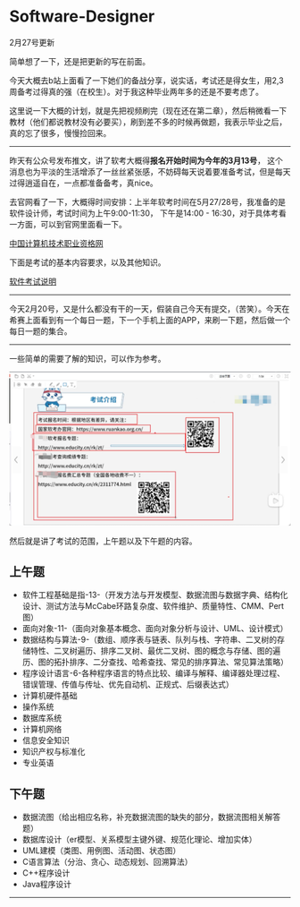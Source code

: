 # Software-Designer

2月27号更新

简单想了一下，还是把更新的写在前面。

今天大概去b站上面看了一下她们的备战分享，说实话，考试还是得女生，用2,3周备考过得真的强（在校生）。对于我这种毕业两年多的还是不要考虑了。

这里说一下大概的计划，就是先把视频刷完（现在还在第二章），然后稍微看一下教材（他们都说教材没有必要买），刷到差不多的时候再做题，我表示毕业之后，真的忘了很多，慢慢捡回来。

---




昨天有公众号发布推文，讲了软考大概得**报名开始时间为今年的3月13号**， 这个消息也为平淡的生活增添了一丝丝紧张感，不妨碍每天说着要准备考试，但是每天过得逍遥自在，一点都准备备考，真nice。

去官网看了一下，大概得时间安排：上半年软考时间在5月27/28号，我准备的是软件设计师，考试时间为上午9:00-11:30， 下午是14:00 - 16:30，对于具体考看一方面，可以到官网里面看一下。

[中国计算机技术职业资格网](https://www.ruankao.org.cn/)

下面是考试的基本内容要求，以及其他知识。

[软件考试说明](https://www.ruankao.org.cn/platform/details?code=02_15)

---

今天2月20号，又是什么都没有干的一天，假装自己今天有提交，（苦笑）。今天在希赛上面看到有一个每日一题，下一个手机上面的APP，来刷一下题，然后做一个每日一题的集合。

---

一些简单的需要了解的知识，可以作为参考。

![](./img/exam_intro.png)



然后就是讲了考试的范围，上午题以及下午题的内容。

## 上午题
- 软件工程基础是指-13-（开发方法与开发模型、数据流图与数据字典、结构化设计、测试方法与McCabe环路复杂度、软件维护、质量特性、CMM、Pert图）
- 面向对象-11-（面向对象基本概念、面向对象分析与设计、UML、设计模式）
- 数据结构与算法-9-（数组、顺序表与链表、队列与栈、字符串、二叉树的存储特性、二叉树遍历、排序二叉树、最优二叉树、图的概念与存储、图的遍历、图的拓扑排序、二分查找、哈希查找、常见的排序算法、常见算法策略）
- 程序设计语言-6-各种程序语言的特点比较、编译与解释、编译器处理过程、错误管理、传值与传址、优先自动机、正规式、后缀表达式）
- 计算机硬件基础
- 操作系统
- 数据库系统
- 计算机网络
- 信息安全知识
- 知识产权与标准化
- 专业英语
## 下午题
- 数据流图（给出相应名称，补充数据流图的缺失的部分，数据流图相关解答题）
- 数据库设计（er模型、关系模型主键外键、规范化理论、增加实体）
- UML建模（类图、用例图、活动图、状态图）
- C语言算法（分治、贪心、动态规划、回溯算法）
- C++程序设计
- Java程序设计

---
